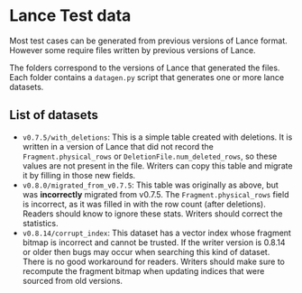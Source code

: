 # Lance Test data

Most test cases can be generated from previous versions of Lance format. However
some require files written by previous versions of Lance.

The folders correspond to the versions of Lance that generated the files. Each
folder contains a `datagen.py` script that generates one or more lance datasets.

## List of datasets

* `v0.7.5/with_deletions`: This is a simple table created with deletions. It is
  written in a version of Lance that did not record the `Fragment.physical_rows`
  or `DeletionFile.num_deleted_rows`, so these values are not present in the
  file. Writers can copy this table and migrate it by filling in those new
  fields.
* `v0.8.0/migrated_from_v0.7.5`: This table was originally as above, but was
  **incorrectly** migrated from v0.7.5. The `Fragment.physical_rows` field is
  incorrect, as it was filled in with the row count (after deletions). Readers
  should know to ignore these stats. Writers should correct the statistics.
* `v0.8.14/corrupt_index`: This dataset has a vector index whose fragment
  bitmap is incorrect and cannot be trusted.  If the writer version is 0.8.14
  or older then bugs may occur when searching this kind of dataset.  There is
  no good workaround for readers.  Writers should make sure to recompute the
  fragment bitmap when updating indices that were sourced from old versions.
